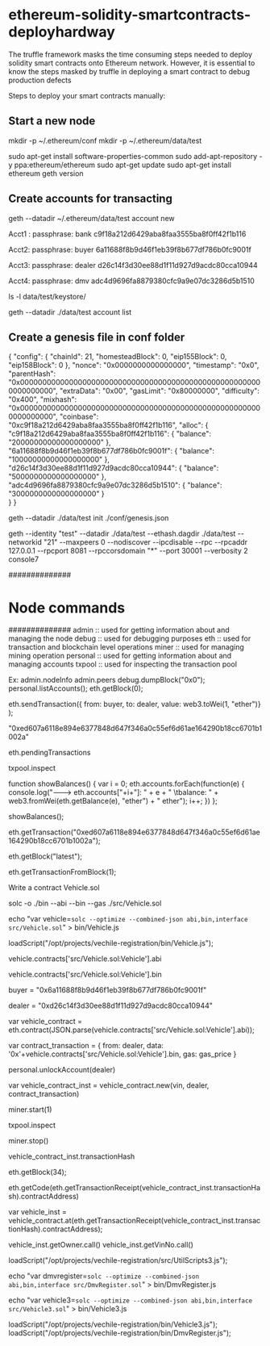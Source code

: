 # ethereum-solidity-smartcontracts-deployhardway
The truffle framework masks the time consuming steps needed to deploy solidity smart contracts onto Ethereum network. However, it is essential to know the steps masked by truffle in deploying a smart contract to debug production defects

Steps to deploy your smart contracts manually:

Start a new node
-----------------
mkdir -p ~/.ethereum/conf
mkdir -p ~/.ethereum/data/test

sudo apt-get install software-properties-common
sudo add-apt-repository -y ppa:ethereum/ethereum
sudo apt-get update
sudo apt-get install ethereum
geth version

Create accounts for transacting
-------------------------------
geth --datadir ~/.ethereum/data/test account new

Acct1 : passphrase: bank
		c9f18a212d6429aba8faa3555ba8f0ff42f1b116

Acct2: passphrase: buyer
	   6a11688f8b9d46f1eb39f8b677df786b0fc9001f

Acct3: passphrase: dealer
       d26c14f3d30ee88d1f11d927d9acdc80cca10944

Acct4: passphrase: dmv
	   adc4d9696fa8879380cfc9a9e07dc3286d5b1510

ls -l data/test/keystore/

geth --datadir ./data/test account list

Create a genesis file in conf folder
-----------------------------------

{
    "config": {
        "chainId": 21,
        "homesteadBlock": 0,
        "eip155Block": 0,
        "eip158Block": 0
    },
    "nonce": "0x0000000000000000",
    "timestamp": "0x0",
    "parentHash": "0x0000000000000000000000000000000000000000000000000000000000000000",
    "extraData": "0x00",
    "gasLimit": "0x80000000",
    "difficulty": "0x400",
    "mixhash": "0x0000000000000000000000000000000000000000000000000000000000000000",
    "coinbase": "0xc9f18a212d6429aba8faa3555ba8f0ff42f1b116",
    "alloc": {
        "c9f18a212d6429aba8faa3555ba8f0ff42f1b116": {
            "balance": "20000000000000000000"
        },
        "6a11688f8b9d46f1eb39f8b677df786b0fc9001f": {
            "balance": "10000000000000000000"
        },
        "d26c14f3d30ee88d1f11d927d9acdc80cca10944": {
            "balance": "5000000000000000000"
        },
        "adc4d9696fa8879380cfc9a9e07dc3286d5b1510": {
            "balance": "3000000000000000000"
        }        
    }
}


geth --datadir ./data/test init ./conf/genesis.json

geth --identity "test" --datadir ./data/test --ethash.dagdir ./data/test --networkid "21" --maxpeers 0 --nodiscover --ipcdisable --rpc --rpcaddr 127.0.0.1 --rpcport 8081 --rpccorsdomain "*" --port 30001 --verbosity 2 console7

##############
# Node commands
##############
admin :: used for getting information about and managing the node
debug :: used for debugging purposes
eth :: used for transaction and blockchain level operations
miner :: used for managing mining operation
personal :: used for getting information about and managing accounts
txpool :: used for inspecting the transaction pool

Ex:
admin.nodeInfo
admin.peers
debug.dumpBlock("0x0");
personal.listAccounts();
eth.getBlock(0);

eth.sendTransaction({ from: buyer, to: dealer, value: web3.toWei(1, "ether")} );

"0xed607a6118e894e6377848d647f346a0c55ef6d61ae164290b18cc6701b1002a"

eth.pendingTransactions

txpool.inspect

function showBalances() {
  var i = 0;
  eth.accounts.forEach(function(e) {
     console.log("---> eth.accounts["+i+"]: " + e + " \tbalance: " + web3.fromWei(eth.getBalance(e), "ether") + " ether");
     i++;
  })
};


showBalances();

eth.getTransaction("0xed607a6118e894e6377848d647f346a0c55ef6d61ae164290b18cc6701b1002a");

eth.getBlock("latest");

eth.getTransactionFromBlock(1);

Write a contract Vehicle.sol

solc -o ./bin --abi --bin --gas ./src/Vehicle.sol

echo "var vehicle=`solc --optimize --combined-json abi,bin,interface src/Vehicle.sol`" > bin/Vehicle.js

loadScript("/opt/projects/vechile-registration/bin/Vehicle.js");

vehicle.contracts['src/Vehicle.sol:Vehicle'].abi

vehicle.contracts['src/Vehicle.sol:Vehicle'].bin

buyer = "0x6a11688f8b9d46f1eb39f8b677df786b0fc9001f"

dealer = "0xd26c14f3d30ee88d1f11d927d9acdc80cca10944"

var vehicle_contract = eth.contract(JSON.parse(vehicle.contracts['src/Vehicle.sol:Vehicle'].abi));

var contract_transaction = { from: dealer, data: '0x'+vehicle.contracts['src/Vehicle.sol:Vehicle'].bin, gas: gas_price }

personal.unlockAccount(dealer)

var vehicle_contract_inst = vehicle_contract.new(vin, dealer, contract_transaction)

miner.start(1)

txpool.inspect

miner.stop()

vehicle_contract_inst.transactionHash

eth.getBlock(34);

eth.getCode(eth.getTransactionReceipt(vehicle_contract_inst.transactionHash).contractAddress)

var vehicle_inst = vehicle_contract.at(eth.getTransactionReceipt(vehicle_contract_inst.transactionHash).contractAddress);

vehicle_inst.getOwner.call()
vehicle_inst.getVinNo.call()

loadScript("/opt/projects/vechile-registration/src/UtilScripts3.js");

echo "var dmvregister=`solc --optimize --combined-json abi,bin,interface src/DmvRegister.sol`" > bin/DmvRegister.js

echo "var vehicle3=`solc --optimize --combined-json abi,bin,interface src/Vehicle3.sol`" > bin/Vehicle3.js

loadScript("/opt/projects/vechile-registration/bin/Vehicle3.js");
loadScript("/opt/projects/vechile-registration/bin/DmvRegister.js");
